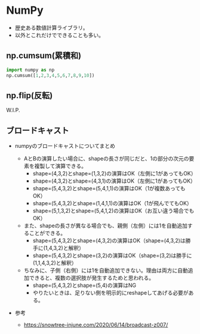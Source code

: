 # NumPy

- 歴史ある数値計算ライブラリ。
- 以外とこれだけでできることも多い。

## np.cumsum(累積和)

```py
import numpy as np
np.cumsum([1,2,3,4,5,6,7,8,9,10])
```

## np.flip(反転)
W.I.P.

## ブロードキャスト

- numpyのブロードキャストについてまとめ
  - AとBの演算したい場合に、shapeの長さが同じだと、1の部分の次元の要素を複製して演算できる。
    - shape=(4,3,2)とshape=(1,3,2)の演算はOK（左側に1があってもOK）
    - shape=(4,3,2)とshape=(4,3,1)の演算はOK（左側に1があってもOK）
    - shape=(5,4,3,2)とshape=(5,4,1,1)の演算はOK（1が複数あってもOK）
    - shape=(5,4,3,2)とshape=(1,4,1,1)の演算はOK（1が飛んでてもOK）
    - shape=(5,1,3,2)とshape=(5,4,1,2)の演算はOK（お互い違う場合でもOK）
  - また、shapeの長さが異なる場合でも、親側（左側）には1を自動追加することができる。
    - shape=(5,4,3,2)とshape=(4,3,2)の演算はOK（shape=(4,3,2)は勝手に(1,4,3,2)と解釈）
    - shape=(5,4,3,2)とshape=(3,2)の演算はOK（shape=(3,2)は勝手に(1,1,4,3,2)と解釈）
  - ちなみに、子側（右側）には1を自動追加できない。理由は両方に自動追加できると、複数の選択肢が発生するためと思われる。
    - shape=(5,4,3,2)とshape=(5,4)の演算はNG
    - やりたいときは、足りない側を明示的にreshapeしてあげる必要がある。

- 参考
  - https://snowtree-injune.com/2020/06/14/broadcast-z007/
